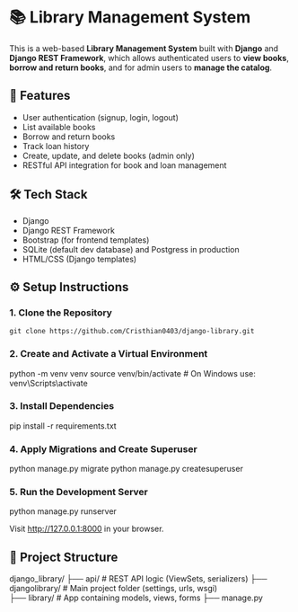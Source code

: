 # 📚 Library Management System

This is a web-based **Library Management System** built with **Django** and **Django REST Framework**, which allows authenticated users to **view books**, **borrow and return books**, and for admin users to **manage the catalog**.

## 🚀 Features

- User authentication (signup, login, logout)
- List available books
- Borrow and return books
- Track loan history
- Create, update, and delete books (admin only)
- RESTful API integration for book and loan management

## 🛠 Tech Stack

- Django
- Django REST Framework
- Bootstrap (for frontend templates)
- SQLite (default dev database) and Postgress in production
- HTML/CSS (Django templates)

## ⚙️ Setup Instructions

### 1. Clone the Repository
    git clone https://github.com/Cristhian0403/django-library.git

### 2. Create and Activate a Virtual Environment
python -m venv venv
source venv/bin/activate  # On Windows use: venv\Scripts\activate

### 3. Install Dependencies
pip install -r requirements.txt

### 4. Apply Migrations and Create Superuser
python manage.py migrate
python manage.py createsuperuser

### 5. Run the Development Server
python manage.py runserver

Visit http://127.0.0.1:8000 in your browser.


## 📂 Project Structure
django_library/
├── api/                    # REST API logic (ViewSets, serializers)
├── djangolibrary/          # Main project folder (settings, urls, wsgi)               
├── library/                # App containing models, views, forms
├── manage.py
